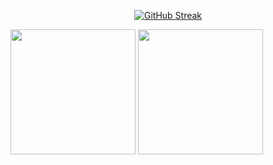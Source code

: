 <p align="center">
<a href="https://git.io/streak-stats"><img src="https://streak-stats.demolab.com?user=racoelhosilva&theme=gruvbox&border_radius=8&date_format=j%20M%5B%20Y%5D&border=EBDBB2" alt="GitHub Streak" /></a>
</p>

<a href="https://github.com/racoelhosilva"><img height=200 align="center" src="https://github-readme-stats.vercel.app/api?username=racoelhosilva&theme=gruvbox&hide_border=false&border_color=EBDBB2&show_icons=true&border_radius=8&card_width=495" /></a>
<a href="https://github.com/racoelhosilva"><img height=200 align="center" src="https://github-readme-stats.vercel.app/api/top-langs/?username=racoelhosilva&theme=gruvbox&show_icons=true&hide_border=false&size_weight=0.5&count_weight=1.0&langs_count=8&layout=compact&border_color=EBDBB2&card_width=320&border_radius=8" /></a>
